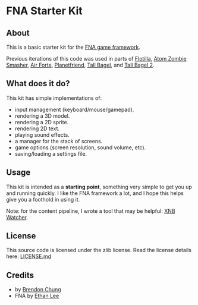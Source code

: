 # FNA Starter Kit

## About
This is a basic starter kit for the [FNA game framework](https://fna-xna.github.io).

Previous iterations of this code was used in parts of [Flotilla](https://blendogames.com/flotilla), [Atom Zombie Smasher](https://blendogames.com/atomzombiesmasher), [Air Forte](https://blendogames.com/airforte), [Planetfriend](https://lauramichet.itch.io/planetfriend), [Tall Bagel](https://lauramichet.itch.io/tallbagel), and [Tall Bagel 2](https://lauramichet.itch.io/tallbagel2).

## What does it do?
This kit has simple implementations of:
- input management (keyboard/mouse/gamepad).
- rendering a 3D model.
- rendering a 2D sprite.
- rendering 2D text.
- playing sound effects.
- a manager for the stack of screens.
- game options (screen resolution, sound volume, etc).
- saving/loading a settings file.

## Usage
This kit is intended as a **starting point**, something very simple to get you up and running quickly. I like the FNA framework a lot, and I hope this helps give you a foothold in using it.

Note: for the content pipeline, I wrote a tool that may be helpful: [XNB Watcher](https://blendogames.itch.io/blendo-xnb-watcher).

## License
This source code is licensed under the zlib license. Read the license details here: [LICENSE.md](https://github.com/blendogames/fna_starterkit/blob/master/LICENSE.md)

## Credits
- by [Brendon Chung](http://blendogames.com)
- FNA by [Ethan Lee](https://flibitijibibo.com)
